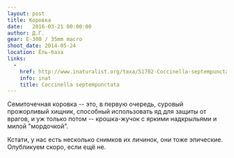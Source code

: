 ```yaml
---
layout: post
title: Коровка
date:   2016-03-21 00:00:00
author: Д.Г.
gear: E-300 / 35mm macro
shoot_date: 2014-05-24
location: Ёль-база
links:
  -
    href: http://www.inaturalist.org/taxa/51702-Coccinella-septempunctata
    info: inat
    title: Coccinella septempunctata
---
```


Семиточечная коровка -- это, в первую очередь, суровый прожорливый хищник, способный использовать яд для защиты от врагов, и уж только потом -- крошка-жучок с яркими надкрыльями и милой "мордочкой".

Кстати, у нас есть несколько снимков их личинок, они тоже эпические. Опубликуем скоро, если ещё не.
